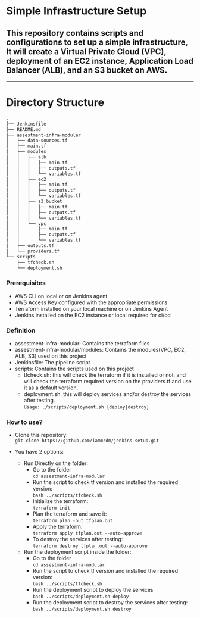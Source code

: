 # Simple Infrastructure Setup
## This repository contains scripts and configurations to set up a simple infrastructure, It will create a Virtual Private Cloud (VPC), deployment of an EC2 instance, Application Load Balancer (ALB), and an S3 bucket on AWS.

---
# Directory Structure
```bash
.
├── Jenkinsfile
├── README.md
├── assestment-infra-modular
│   ├── data-sources.tf
│   ├── main.tf
│   ├── modules
│   │   ├── alb
│   │   │   ├── main.tf
│   │   │   ├── outputs.tf
│   │   │   └── variables.tf
│   │   ├── ec2
│   │   │   ├── main.tf
│   │   │   ├── outputs.tf
│   │   │   └── variables.tf
│   │   ├── s3_bucket
│   │   │   ├── main.tf
│   │   │   ├── outputs.tf
│   │   │   └── variables.tf
│   │   └── vpc
│   │       ├── main.tf
│   │       ├── outputs.tf
│   │       └── variables.tf
│   ├── outputs.tf
│   └── providers.tf
└── scripts
    ├── tfcheck.sh
    └── deployment.sh
```

### Prerequisites
- AWS CLI on local or on Jenkins agent
- AWS Access Key configured with the appropriate permissions
- Terraform installed on your local machine or on Jenkins Agent
- Jenkins installed on the EC2 instance or local required for ci/cd


### Definition
- assestment-infra-modular: Contains the terraform files
- assestment-infra-modular/modules: Contains the modules(VPC, EC2, ALB, S3) used on this project
- Jenkinsfile: The pipeline script
- scripts: Contains the scripts used on this project
    - tfcheck.sh: this will check the terraform if it is installed or not, and will check the terraform required version on the providers.tf and use it as a default version.
    - deployment.sh: this will deploy services and/or destroy the services after testing.  
    `Usage: ./scripts/deployment.sh {deploy|destroy}`

### How to use?

- Clone this repository:  
`git clone https://github.com/iammrdm/jenkins-setup.git` 

- You have 2 options:
    - Run Directly on the folder:
        - Go to the folder  
        `cd assestment-infra-modular`
        - Run the script to check tf version and installed the required version:  
        `bash ../scripts/tfcheck.sh`
        - Initialize the terraform:  
        `terraform init`
        - Plan the terraform and save it:  
        `terraform plan -out tfplan.out`
        - Apply the terraform:  
        `terraform apply tfplan.out --auto-approve`
        - To destroy the services after testing:  
        `terraform destroy tfplan.out --auto-approve`
    - Run the deployment script inside the folder:
        - Go to the folder  
        `cd assestment-infra-modular`
        - Run the script to check tf version and installed the required version:  
        `bash ../scripts/tfcheck.sh`
        - Run the deployment script to deploy the services  
        `bash ../scripts/deployment.sh deploy`
        - Run the deployment script to destroy the services after testing:  
        `bash ../scripts/deployment.sh destroy`
